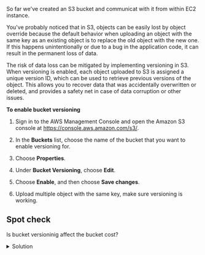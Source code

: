 
So far we've created an S3 bucket and communicat with it from within EC2 instance. 

You've probably noticed that in S3, objects can be easily lost by object override because the default behavior when uploading an object with the same key as an existing object is to replace the old object with the new one. If this happens unintentionally or due to a bug in the application code, it can result in the permanent loss of data.

The risk of data loss can be mitigated by implementing versioning in S3. When versioning is enabled, each object uploaded to S3 is assigned a unique version ID, which can be used to retrieve previous versions of the object. This allows you to recover data that was accidentally overwritten or deleted, and provides a safety net in case of data corruption or other issues.

**To enable bucket versioning**

1. Sign in to the AWS Management Console and open the Amazon S3 console at [https://console\.aws\.amazon\.com/s3/](https://console.aws.amazon.com/s3/)\.

2. In the **Buckets** list, choose the name of the bucket that you want to enable versioning for\.

3. Choose **Properties**\.

4. Under **Bucket Versioning**, choose **Edit**\.

5. Choose **Enable**, and then choose **Save changes**\.

6. Upload multiple object with the same key, make sure versioning is working.

## Spot check

Is bucket versioninig affect the bucket cost? 

<details>
  <summary>
     Solution
  </summary>
    Yes. Each version of an object in a versioned bucket is stored separately. This means that if you upload multiple versions of the same object, you will be charged for the storage of each version. This can lead to higher storage costs compared to non-versioned buckets.
</details>